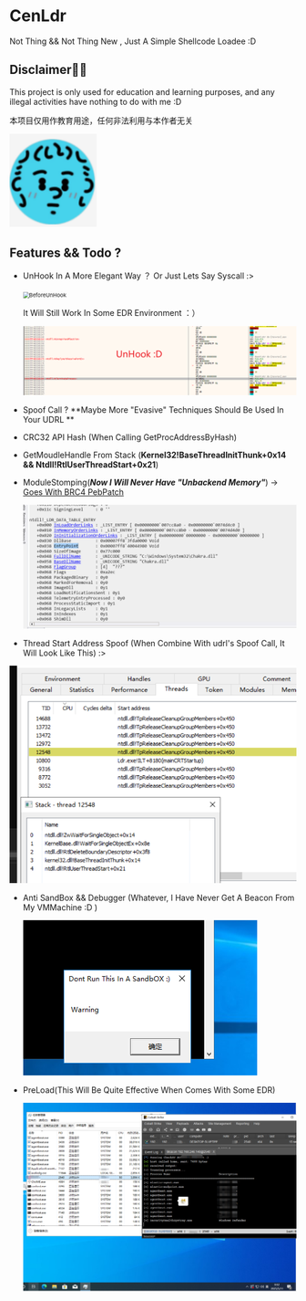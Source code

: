 # CenLdr

Not Thing && Not Thing New , Just A Simple Shellcode Loadee :D 

## Disclaimer👀👀

This project is only used for education and learning purposes, and any illegal activities have nothing to do with me :D

本项目仅用作教育用途，任何非法利用与本作者无关

<img src=".\Img\lol.png" alt="lol" style="zoom:150%;" />  



## Features && Todo ?

- UnHook In A More Elegant Way ？ Or Just Lets Say Syscall :>

  <img src="D:\Evasion\Github\CenLdr\Img\BeforeUnHook.png" alt="BeforeUnHook" style="zoom: 67%;" /> 

  It Will Still Work In Some EDR Environment ：）

   <img src=".\Img\UnHook.png" alt="UnHook" style="zoom:67%;" />

  

- Spoof  Call ? **Maybe More "Evasive" Techniques Should Be Used In Your UDRL **

- CRC32 API Hash (When Calling GetProcAddressByHash)

- GetMoudleHandle From Stack (**Kernel32!BaseThreadInitThunk+0x14 && Ntdll!RtlUserThreadStart+0x21**)

- ModuleStomping(***Now I Will Never Have "Unbackend Memory"***) -> [Goes With BRC4 PebPatch](https://bruteratel.com/release/2023/03/19/Release-Nightmare/)

    <img src=".\Img\PebPatch.png" alt="PebPatch" style="zoom:67%;" />

- Thread Start Address Spoof (When Combine With udrl's Spoof Call, It Will Look Like This) :>

<img src=".\Img\ThreadStack.png" alt="ThreadStack" style="zoom: 67%;" /> 

- Anti SandBox && Debugger (Whatever, I Have Never Get A Beacon From My VMMachine :D )

  ![VMMachine](.\Img\VMMachine.png) 

- PreLoad(This Will Be Quite Effective When Comes With Some EDR)

  <img src=".\Img\EDRTest.png" alt="EDRTest" style="zoom:67%;" /> 



